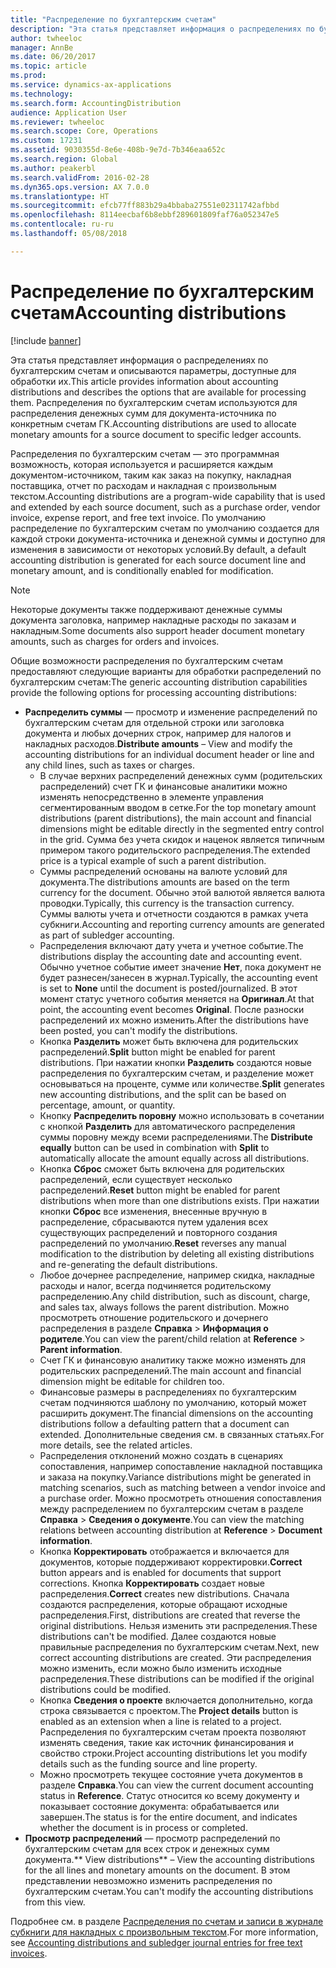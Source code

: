 ```yaml
---
title: "Распределение по бухгалтерским счетам"
description: "Эта статья представляет информация о распределениях по бухгалтерским счетам и описываются параметры, доступные для обработки их. Распределения по бухгалтерским счетам используются для распределения денежных сумм для документа-источника по конкретным счетам ГК."
author: twheeloc
manager: AnnBe
ms.date: 06/20/2017
ms.topic: article
ms.prod: 
ms.service: dynamics-ax-applications
ms.technology: 
ms.search.form: AccountingDistribution
audience: Application User
ms.reviewer: twheeloc
ms.search.scope: Core, Operations
ms.custom: 17231
ms.assetid: 9030355d-8e6e-408b-9e7d-7b346eaa652c
ms.search.region: Global
ms.author: peakerbl
ms.search.validFrom: 2016-02-28
ms.dyn365.ops.version: AX 7.0.0
ms.translationtype: HT
ms.sourcegitcommit: efcb77ff883b29a4bbaba27551e02311742afbbd
ms.openlocfilehash: 8114eecbaf6b8ebbf289601809faf76a052347e5
ms.contentlocale: ru-ru
ms.lasthandoff: 05/08/2018

---
```


# <a name="accounting-distributions"></a><span data-ttu-id="cc77d-104">Распределение по бухгалтерским счетам</span><span class="sxs-lookup"><span data-stu-id="cc77d-104">Accounting distributions</span></span>

[!include [banner](../includes/banner.md)]

<span data-ttu-id="cc77d-105">Эта статья представляет информация о распределениях по бухгалтерским счетам и описываются параметры, доступные для обработки их.</span><span class="sxs-lookup"><span data-stu-id="cc77d-105">This article provides information about accounting distributions and describes the options that are available for processing them.</span></span> <span data-ttu-id="cc77d-106">Распределения по бухгалтерским счетам используются для распределения денежных сумм для документа-источника по конкретным счетам ГК.</span><span class="sxs-lookup"><span data-stu-id="cc77d-106">Accounting distributions are used to allocate monetary amounts for a source document to specific ledger accounts.</span></span> 

<span data-ttu-id="cc77d-107">Распределения по бухгалтерским счетам — это программная возможность, которая используется и расширяется каждым документом-источником, таким как заказ на покупку, накладная поставщика, отчет по расходам и накладная с произвольным текстом.</span><span class="sxs-lookup"><span data-stu-id="cc77d-107">Accounting distributions are a program-wide capability that is used and extended by each source document, such as a purchase order, vendor invoice, expense report, and free text invoice.</span></span> <span data-ttu-id="cc77d-108">По умолчанию распределение по бухгалтерским счетам по умолчанию создается для каждой строки документа-источника и денежной суммы и доступно для изменения в зависимости от некоторых условий.</span><span class="sxs-lookup"><span data-stu-id="cc77d-108">By default, a default accounting distribution is generated for each source document line and monetary amount, and is conditionally enabled for modification.</span></span> 

> [!Note] 
> <span data-ttu-id="cc77d-109">Некоторые документы также поддерживают денежные суммы документа заголовка, например накладные расходы по заказам и накладным.</span><span class="sxs-lookup"><span data-stu-id="cc77d-109">Some documents also support header document monetary amounts, such as charges for orders and invoices.</span></span> 

<span data-ttu-id="cc77d-110">Общие возможности распределения по бухгалтерским счетам предоставляют следующие варианты для обработки распределений по бухгалтерским счетам:</span><span class="sxs-lookup"><span data-stu-id="cc77d-110">The generic accounting distribution capabilities provide the following options for processing accounting distributions:</span></span>

-   <span data-ttu-id="cc77d-111">**Распределить суммы** — просмотр и изменение распределений по бухгалтерским счетам для отдельной строки или заголовка документа и любых дочерних строк, например для налогов и накладных расходов.</span><span class="sxs-lookup"><span data-stu-id="cc77d-111">**Distribute amounts** – View and modify the accounting distributions for an individual document header or line and any child lines, such as taxes or charges.</span></span>
    -   <span data-ttu-id="cc77d-112">В случае верхних распределений денежных сумм (родительских распределений) счет ГК и финансовые аналитики можно изменять непосредственно в элементе управления сегментированным вводом в сетке.</span><span class="sxs-lookup"><span data-stu-id="cc77d-112">For the top monetary amount distributions (parent distributions), the main account and financial dimensions might be editable directly in the segmented entry control in the grid.</span></span> <span data-ttu-id="cc77d-113">Сумма без учета скидок и наценок является типичным примером такого родительского распределения.</span><span class="sxs-lookup"><span data-stu-id="cc77d-113">The extended price is a typical example of such a parent distribution.</span></span>
    -   <span data-ttu-id="cc77d-114">Суммы распределений основаны на валюте условий для документа.</span><span class="sxs-lookup"><span data-stu-id="cc77d-114">The distributions amounts are based on the term currency for the document.</span></span> <span data-ttu-id="cc77d-115">Обычно этой валютой является валюта проводки.</span><span class="sxs-lookup"><span data-stu-id="cc77d-115">Typically, this currency is the transaction currency.</span></span> <span data-ttu-id="cc77d-116">Суммы валюты учета и отчетности создаются в рамках учета субкниги.</span><span class="sxs-lookup"><span data-stu-id="cc77d-116">Accounting and reporting currency amounts are generated as part of subledger accounting.</span></span>
    -   <span data-ttu-id="cc77d-117">Распределения включают дату учета и учетное событие.</span><span class="sxs-lookup"><span data-stu-id="cc77d-117">The distributions display the accounting date and accounting event.</span></span> <span data-ttu-id="cc77d-118">Обычно учетное событие имеет значение **Нет**, пока документ не будет разнесен/занесен в журнал.</span><span class="sxs-lookup"><span data-stu-id="cc77d-118">Typically, the accounting event is set to **None** until the document is posted/journalized.</span></span> <span data-ttu-id="cc77d-119">В этот момент статус учетного события меняется на **Оригинал**.</span><span class="sxs-lookup"><span data-stu-id="cc77d-119">At that point, the accounting event becomes **Original**.</span></span> <span data-ttu-id="cc77d-120">После разноски распределений их можно изменить.</span><span class="sxs-lookup"><span data-stu-id="cc77d-120">After the distributions have been posted, you can't modify the distributions.</span></span>
    -   <span data-ttu-id="cc77d-121">Кнопка **Разделить** может быть включена для родительских распределений.</span><span class="sxs-lookup"><span data-stu-id="cc77d-121">**Split** button might be enabled for parent distributions.</span></span> <span data-ttu-id="cc77d-122">При нажатии кнопки **Разделить** создаются новые распределения по бухгалтерским счетам, и разделение может основываться на проценте, сумме или количестве.</span><span class="sxs-lookup"><span data-stu-id="cc77d-122">**Split** generates new accounting distributions, and the split can be based on percentage, amount, or quantity.</span></span>
    -   <span data-ttu-id="cc77d-123">Кнопку **Распределить поровну** можно использовать в сочетании с кнопкой **Разделить** для автоматического распределения суммы поровну между всеми распределениями.</span><span class="sxs-lookup"><span data-stu-id="cc77d-123">The **Distribute equally** button can be used in combination with **Split** to automatically allocate the amount equally across all distributions.</span></span>
    -   <span data-ttu-id="cc77d-124">Кнопка **Сброс** сможет быть включена для родительских распределений, если существует несколько распределений.</span><span class="sxs-lookup"><span data-stu-id="cc77d-124">**Reset** button might be enabled for parent distributions when more than one distributions exists.</span></span> <span data-ttu-id="cc77d-125">При нажатии кнопки **Сброс** все изменения, внесенные вручную в распределение, сбрасываются путем удаления всех существующих распределений и повторного создания распределений по умолчанию.</span><span class="sxs-lookup"><span data-stu-id="cc77d-125">**Reset** reverses any manual modification to the distribution by deleting all existing distributions and re-generating the default distributions.</span></span>
    -   <span data-ttu-id="cc77d-126">Любое дочернее распределение, например скидка, накладные расходы и налог, всегда подчиняется родительскому распределению.</span><span class="sxs-lookup"><span data-stu-id="cc77d-126">Any child distribution, such as discount, charge, and sales tax, always follows the parent distribution.</span></span> <span data-ttu-id="cc77d-127">Можно просмотреть отношение родительского и дочернего распределения в разделе **Справка** &gt; **Информация о родителе**.</span><span class="sxs-lookup"><span data-stu-id="cc77d-127">You can view the parent/child relation at **Reference** &gt; **Parent information**.</span></span>
    -   <span data-ttu-id="cc77d-128">Счет ГК и финансовую аналитику также можно изменять для родительских распределений.</span><span class="sxs-lookup"><span data-stu-id="cc77d-128">The main account and financial dimension might be editable for children too.</span></span>
    -   <span data-ttu-id="cc77d-129">Финансовые размеры в распределениях по бухгалтерским счетам подчиняются шаблону по умолчанию, который может расширить документ.</span><span class="sxs-lookup"><span data-stu-id="cc77d-129">The financial dimensions on the accounting distributions follow a defaulting pattern that a document can extended.</span></span> <span data-ttu-id="cc77d-130">Дополнительные сведения см. в связанных статьях.</span><span class="sxs-lookup"><span data-stu-id="cc77d-130">For more details, see the related articles.</span></span>
    -   <span data-ttu-id="cc77d-131">Распределения отклонений можно создать в сценариях сопоставления, например сопоставление накладной поставщика и заказа на покупку.</span><span class="sxs-lookup"><span data-stu-id="cc77d-131">Variance distributions might be generated in matching scenarios, such as matching between a vendor invoice and a purchase order.</span></span> <span data-ttu-id="cc77d-132">Можно просмотреть отношения сопоставления между распределением по бухгалтерским счетам в разделе **Справка** &gt; **Сведения о документе**.</span><span class="sxs-lookup"><span data-stu-id="cc77d-132">You can view the matching relations between accounting distribution at **Reference** &gt; **Document information**.</span></span>
    -   <span data-ttu-id="cc77d-133">Кнопка **Корректировать** отображается и включается для документов, которые поддерживают корректировки.</span><span class="sxs-lookup"><span data-stu-id="cc77d-133">**Correct** button appears and is enabled for documents that support corrections.</span></span> <span data-ttu-id="cc77d-134">Кнопка **Корректировать** создает новые распределения.</span><span class="sxs-lookup"><span data-stu-id="cc77d-134">**Correct** creates new distributions.</span></span> <span data-ttu-id="cc77d-135">Сначала создаются распределения, которые обращают исходные распределения.</span><span class="sxs-lookup"><span data-stu-id="cc77d-135">First, distributions are created that reverse the original distributions.</span></span> <span data-ttu-id="cc77d-136">Нельзя изменить эти распределения.</span><span class="sxs-lookup"><span data-stu-id="cc77d-136">These distributions can't be modified.</span></span> <span data-ttu-id="cc77d-137">Далее создаются новые правильные распределения по бухгалтерским счетам.</span><span class="sxs-lookup"><span data-stu-id="cc77d-137">Next, new correct accounting distributions are created.</span></span> <span data-ttu-id="cc77d-138">Эти распределения можно изменить, если можно было изменить исходные распределения.</span><span class="sxs-lookup"><span data-stu-id="cc77d-138">These distributions can be modified if the original distributions could be modified.</span></span>
    -   <span data-ttu-id="cc77d-139">Кнопка **Сведения о проекте** включается дополнительно, когда строка связывается с проектом.</span><span class="sxs-lookup"><span data-stu-id="cc77d-139">The **Project details** button is enabled as an extension when a line is related to a project.</span></span> <span data-ttu-id="cc77d-140">Распределения по бухгалтерским счетам проекта позволяют изменять сведения, такие как источник финансирования и свойство строки.</span><span class="sxs-lookup"><span data-stu-id="cc77d-140">Project accounting distributions let you modify details such as the funding source and line property.</span></span>
    -   <span data-ttu-id="cc77d-141">Можно просмотреть текущее состояние учета документов в разделе **Справка**.</span><span class="sxs-lookup"><span data-stu-id="cc77d-141">You can view the current document accounting status in **Reference**.</span></span> <span data-ttu-id="cc77d-142">Статус относится ко всему документу и показывает состояние документа: обрабатывается или завершен.</span><span class="sxs-lookup"><span data-stu-id="cc77d-142">The status is for the entire document, and indicates whether the document is in process or completed.</span></span>
-   <span data-ttu-id="cc77d-143">**Просмотр распределений** — просмотр распределений по бухгалтерским счетам для всех строк и денежных сумм документа.</span><span class="sxs-lookup"><span data-stu-id="cc77d-143">** View distributions** – View the accounting distributions for the all lines and monetary amounts on the document.</span></span> <span data-ttu-id="cc77d-144">В этом представлении невозможно изменить распределения по бухгалтерским счетам.</span><span class="sxs-lookup"><span data-stu-id="cc77d-144">You can't modify the accounting distributions from this view.</span></span>


<span data-ttu-id="cc77d-145">Подробнее см. в разделе [Распределения по счетам и записи в журнале субкниги для накладных с произвольным текстом](accounting-distributions-subledger-journal-entries-vendor-invoices.md).</span><span class="sxs-lookup"><span data-stu-id="cc77d-145">For more information, see [Accounting distributions and subledger journal entries for free text invoices](accounting-distributions-subledger-journal-entries-vendor-invoices.md).</span></span>




